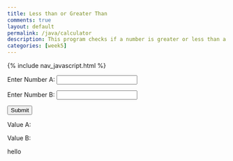 ```yaml
---
title: Less than or Greater Than
comments: true
layout: default
permalink: /java/calculator
description: This program checks if a number is greater or less than a number.
categories: [week5]
---
```


{% include nav_javascript.html %}

<!doctype html>
<html>
<head>
<meta charset="utf-8">
</head>
<body>

<p>Enter Number A: <input id="userNum"></p>
<p>Enter Number B: <input id="testNum"></p>
<button type="button" onclick="lessThan()">Submit</button>
<p id="a">Value A: </p>
<p id="b">Value B: </p>
<p id="result">hello</p>
<script>
function lessThan() {
  var userVal, compareVal;
  userVal = parseInt(document.getElementById("userNum").value);
  compareVal = parseInt(document.getElementbyId("testNum").value);
  document.GetElementbyId("a").innerHTML = (userVal);
  document.GetElementbyId("b").innerHTML = (compareVal);
  if (userVal<compareVal)
  {
    document.GetElementbyId("result").innerHTML = (userVal, " is less than", compareVal);
  } else{
    document.GetElementbyId("result").innerHTML = (userVal, " is greater than", compareVal);
  }
}
</script>

</body>
</html>